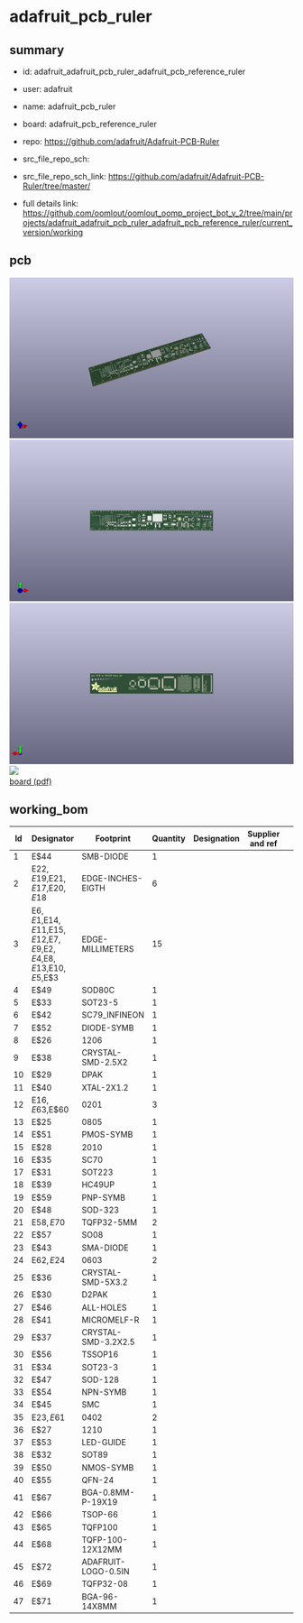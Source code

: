 # adafruit_pcb_ruler
 
## summary 
* id: adafruit_adafruit_pcb_ruler_adafruit_pcb_reference_ruler
* user: adafruit
* name: adafruit_pcb_ruler
* board: adafruit_pcb_reference_ruler
* repo: https://github.com/adafruit/Adafruit-PCB-Ruler



* src_file_repo_sch: 
* src_file_repo_sch_link: https://github.com/adafruit/Adafruit-PCB-Ruler/tree/master/
* full details link: https://github.com/oomlout/oomlout_oomp_project_bot_v_2/tree/main/projects/adafruit_adafruit_pcb_ruler_adafruit_pcb_reference_ruler/current_version/working  



## pcb  
![](working_3d_600.png) 
![](working_3d_front_600.png)  
![](working_3d_back_600.png)  
![](working_600.png)  
[board (pdf)](working.pdf)  

## working_bom
| Id | Designator | Footprint | Quantity | Designation | Supplier and ref |  | None | 
| --- | --- | --- | --- | --- | --- | --- | --- | 
| 1 | E$44 | SMB-DIODE | 1 |  |  |  | [''] | 
| 2 | E$22,E$19,E$21,E$17,E$20,E$18 | EDGE-INCHES-EIGTH | 6 |  |  |  | [''] | 
| 3 | E$6,E$1,E$14,E$11,E$15,E$12,E$7,E$9,E$2,E$4,E$8,E$13,E$10,E$5,E$3 | EDGE-MILLIMETERS | 15 |  |  |  | [''] | 
| 4 | E$49 | SOD80C | 1 |  |  |  | [''] | 
| 5 | E$33 | SOT23-5 | 1 |  |  |  | [''] | 
| 6 | E$42 | SC79_INFINEON | 1 |  |  |  | [''] | 
| 7 | E$52 | DIODE-SYMB | 1 |  |  |  | [''] | 
| 8 | E$26 | 1206 | 1 |  |  |  | [''] | 
| 9 | E$38 | CRYSTAL-SMD-2.5X2 | 1 |  |  |  | [''] | 
| 10 | E$29 | DPAK | 1 |  |  |  | [''] | 
| 11 | E$40 | XTAL-2X1.2 | 1 |  |  |  | [''] | 
| 12 | E$16,E$63,E$60 | 0201 | 3 |  |  |  | [''] | 
| 13 | E$25 | 0805 | 1 |  |  |  | [''] | 
| 14 | E$51 | PMOS-SYMB | 1 |  |  |  | [''] | 
| 15 | E$28 | 2010 | 1 |  |  |  | [''] | 
| 16 | E$35 | SC70 | 1 |  |  |  | [''] | 
| 17 | E$31 | SOT223 | 1 |  |  |  | [''] | 
| 18 | E$39 | HC49UP | 1 |  |  |  | [''] | 
| 19 | E$59 | PNP-SYMB | 1 |  |  |  | [''] | 
| 20 | E$48 | SOD-323 | 1 |  |  |  | [''] | 
| 21 | E$58,E$70 | TQFP32-5MM | 2 |  |  |  | [''] | 
| 22 | E$57 | SO08 | 1 |  |  |  | [''] | 
| 23 | E$43 | SMA-DIODE | 1 |  |  |  | [''] | 
| 24 | E$62,E$24 | 0603 | 2 |  |  |  | [''] | 
| 25 | E$36 | CRYSTAL-SMD-5X3.2 | 1 |  |  |  | [''] | 
| 26 | E$30 | D2PAK | 1 |  |  |  | [''] | 
| 27 | E$46 | ALL-HOLES | 1 |  |  |  | [''] | 
| 28 | E$41 | MICROMELF-R | 1 |  |  |  | [''] | 
| 29 | E$37 | CRYSTAL-SMD-3.2X2.5 | 1 |  |  |  | [''] | 
| 30 | E$56 | TSSOP16 | 1 |  |  |  | [''] | 
| 31 | E$34 | SOT23-3 | 1 |  |  |  | [''] | 
| 32 | E$47 | SOD-128 | 1 |  |  |  | [''] | 
| 33 | E$54 | NPN-SYMB | 1 |  |  |  | [''] | 
| 34 | E$45 | SMC | 1 |  |  |  | [''] | 
| 35 | E$23,E$61 | 0402 | 2 |  |  |  | [''] | 
| 36 | E$27 | 1210 | 1 |  |  |  | [''] | 
| 37 | E$53 | LED-GUIDE | 1 |  |  |  | [''] | 
| 38 | E$32 | SOT89 | 1 |  |  |  | [''] | 
| 39 | E$50 | NMOS-SYMB | 1 |  |  |  | [''] | 
| 40 | E$55 | QFN-24 | 1 |  |  |  | [''] | 
| 41 | E$67 | BGA-0.8MM-P-19X19 | 1 |  |  |  | [''] | 
| 42 | E$66 | TSOP-66 | 1 |  |  |  | [''] | 
| 43 | E$65 | TQFP100 | 1 |  |  |  | [''] | 
| 44 | E$68 | TQFP-100-12X12MM | 1 |  |  |  | [''] | 
| 45 | E$72 | ADAFRUIT-LOGO-0.5IN | 1 |  |  |  | [''] | 
| 46 | E$69 | TQFP32-08 | 1 |  |  |  | [''] | 
| 47 | E$71 | BGA-96-14X8MM | 1 |  |  |  | [''] | 




